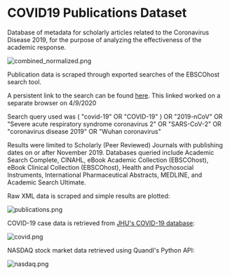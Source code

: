 # COVID19 Publications Dataset
Database of metadata for scholarly articles related to the Coronavirus Disease 2019, for the purpose of analyzing the effectiveness of the academic response.

![combined_normalized.png](https://github.com/jakesmells/COVID19AcademiaDataset/blob/master/media/combined_normalized.png)

Publication data is scraped through exported searches of the EBSCOhost search tool.

A persistent link to the search can be found [here](http://libproxy.temple.edu/login?url=http://search.ebscohost.com/login.aspx?direct=true&db=e000xna&db=e600xww&db=a9h&db=cin20&db=hpi&db=ipa&db=cmedm&db=asn&bquery=(+%26quot%3bcovid-19%26quot%3b+OR+%26quot%3bCOVID-19%26quot%3b+)+OR+%26quot%3b2019-nCoV%26quot%3b+OR+%26quot%3bSevere+acute+respiratory+syndrome+coronavirus+2%26quot%3b+OR+%26quot%3bSARS-CoV-2%26quot%3b+OR+%26quot%3bcoronavirus+disease+2019%26quot%3b+OR+%26quot%3bWuhan+coronavirus%26quot%3b&cli0=RV&clv0=Y&cli1=DT1&clv1=201911-000001&type=1&searchMode=Standard&site=ehost-live&scope=site). This linked worked on a separate browser on 4/9/2020

Search query used was 
( "covid-19" OR "COVID-19" ) OR 
"2019-nCoV" OR 
"Severe acute respiratory syndrome coronavirus 2" OR 
"SARS-CoV-2" OR 
"coronavirus disease 2019" OR 
"Wuhan coronavirus"

Results were limited to Scholarly (Peer Reviewed) Journals with publishing dates on or after November 2019. Databases queried include Academic Search Complete, CINAHL, eBook Academic Collection (EBSCOhost), eBook Clinical Collection (EBSCOhost), Health and Psychosocial Instruments, International Pharmaceutical Abstracts, MEDLINE, and Academic Search Ultimate.

Raw XML data is scraped and simple results are plotted:

![publications.png](https://github.com/jakesmells/COVID19AcademiaDataset/blob/master/media/publications.png)

COVID-19 case data is retrieved from [JHU's COVID-19 database](https://github.com/CSSEGISandData/COVID-19):

![covid.png](https://github.com/jakesmells/COVID19AcademiaDataset/blob/master/media/covid.png)

NASDAQ stock market data retrieved using Quandl's Python API:

![nasdaq.png](https://github.com/jakesmells/COVID19AcademiaDataset/blob/master/media/nasdaq.png)
